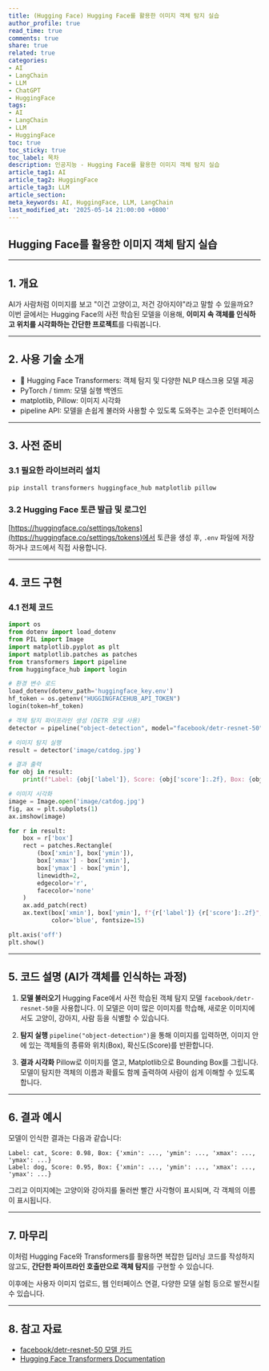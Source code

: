 ```yaml
---
title: (Hugging Face) Hugging Face를 활용한 이미지 객체 탐지 실습
author_profile: true
read_time: true
comments: true
share: true
related: true
categories:
- AI
- LangChain
- LLM
- ChatGPT
- HuggingFace
tags:
- AI
- LangChain
- LLM
- HuggingFace
toc: true
toc_sticky: true
toc_label: 목차
description: 인공지능 - Hugging Face를 활용한 이미지 객체 탐지 실습
article_tag1: AI
article_tag2: HuggingFace
article_tag3: LLM
article_section: 
meta_keywords: AI, HuggingFace, LLM, LangChain
last_modified_at: '2025-05-14 21:00:00 +0800'
---
```



## Hugging Face를 활용한 이미지 객체 탐지 실습

---

## 1. 개요

AI가 사람처럼 이미지를 보고 "이건 고양이고, 저건 강아지야"라고 말할 수 있을까요?
이번 글에서는 Hugging Face의 사전 학습된 모델을 이용해, **이미지 속 객체를 인식하고 위치를 시각화하는 간단한 프로젝트**를 다뤄봅니다.

---

## 2. 사용 기술 소개

* 🤗 Hugging Face Transformers: 객체 탐지 및 다양한 NLP 태스크용 모델 제공
* PyTorch / timm: 모델 실행 백엔드
* matplotlib, Pillow: 이미지 시각화
* pipeline API: 모델을 손쉽게 불러와 사용할 수 있도록 도와주는 고수준 인터페이스

---

## 3. 사전 준비

### 3.1 필요한 라이브러리 설치

```bash
pip install transformers huggingface_hub matplotlib pillow
```

### 3.2 Hugging Face 토큰 발급 및 로그인

[https://huggingface.co/settings/tokens](https://huggingface.co/settings/tokens)에서 토큰을 생성 후, `.env` 파일에 저장하거나 코드에서 직접 사용합니다.

---

## 4. 코드 구현

### 4.1 전체 코드

```python
import os
from dotenv import load_dotenv
from PIL import Image
import matplotlib.pyplot as plt
import matplotlib.patches as patches
from transformers import pipeline
from huggingface_hub import login

# 환경 변수 로드
load_dotenv(dotenv_path='huggingface_key.env')
hf_token = os.getenv("HUGGINGFACEHUB_API_TOKEN")
login(token=hf_token)

# 객체 탐지 파이프라인 생성 (DETR 모델 사용)
detector = pipeline("object-detection", model="facebook/detr-resnet-50")

# 이미지 탐지 실행
result = detector('image/catdog.jpg')

# 결과 출력
for obj in result:
    print(f"Label: {obj['label']}, Score: {obj['score']:.2f}, Box: {obj['box']}")

# 이미지 시각화
image = Image.open('image/catdog.jpg')
fig, ax = plt.subplots(1)
ax.imshow(image)

for r in result:
    box = r['box']
    rect = patches.Rectangle(
        (box['xmin'], box['ymin']),
        box['xmax'] - box['xmin'],
        box['ymax'] - box['ymin'],
        linewidth=2,
        edgecolor='r',
        facecolor='none'
    )
    ax.add_patch(rect)
    ax.text(box['xmin'], box['ymin'], f"{r['label']} {r['score']:.2f}",
            color='blue', fontsize=15)

plt.axis('off')
plt.show()
```

---

## 5. 코드 설명 (AI가 객체를 인식하는 과정)

1. **모델 불러오기**
   Hugging Face에서 사전 학습된 객체 탐지 모델 `facebook/detr-resnet-50`을 사용합니다. 이 모델은 이미 많은 이미지를 학습해, 새로운 이미지에서도 고양이, 강아지, 사람 등을 식별할 수 있습니다.

2. **탐지 실행**
   `pipeline("object-detection")`을 통해 이미지를 입력하면, 이미지 안에 있는 객체들의 종류와 위치(Box), 확신도(Score)를 반환합니다.

3. **결과 시각화**
   Pillow로 이미지를 열고, Matplotlib으로 Bounding Box를 그립니다. 모델이 탐지한 객체의 이름과 확률도 함께 출력하여 사람이 쉽게 이해할 수 있도록 합니다.

---

## 6. 결과 예시

모델이 인식한 결과는 다음과 같습니다:

```
Label: cat, Score: 0.98, Box: {'xmin': ..., 'ymin': ..., 'xmax': ..., 'ymax': ...}
Label: dog, Score: 0.95, Box: {'xmin': ..., 'ymin': ..., 'xmax': ..., 'ymax': ...}
```

그리고 이미지에는 고양이와 강아지를 둘러싼 빨간 사각형이 표시되며, 각 객체의 이름이 표시됩니다.

---

## 7. 마무리

이처럼 Hugging Face와 Transformers를 활용하면 복잡한 딥러닝 코드를 작성하지 않고도, **간단한 파이프라인 호출만으로 객체 탐지**를 구현할 수 있습니다.

이후에는 사용자 이미지 업로드, 웹 인터페이스 연결, 다양한 모델 실험 등으로 발전시킬 수 있습니다.

---

## 8. 참고 자료

* [facebook/detr-resnet-50 모델 카드](https://huggingface.co/facebook/detr-resnet-50)
* [Hugging Face Transformers Documentation](https://huggingface.co/docs/transformers)